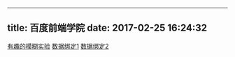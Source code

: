 ﻿---

title: 百度前端学院
date: 2017-02-25 16:24:32
---

[有趣的模糊实验](/demo/index.html)
[数据绑定1](/demo/databinding_1/index.html)
[数据绑定2](/demo/databinding_2/index.html)

